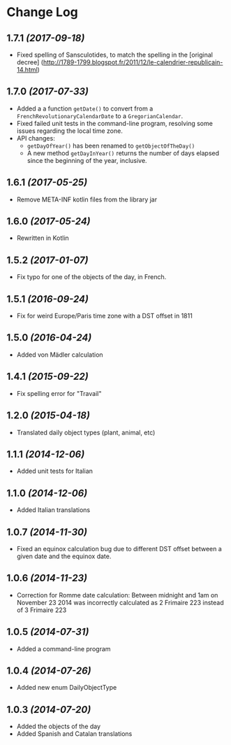 Change Log
==========

1.7.1  *(2017-09-18)*
--------------------
* Fixed spelling of Sansculotides, to match the spelling in the [original decree] (http://1789-1799.blogspot.fr/2011/12/le-calendrier-republicain-14.html)

1.7.0  *(2017-07-33)*
--------------------
* Added a a function `getDate()` to convert from a `FrenchRevolutionaryCalendarDate` to a `GregorianCalendar`.
* Fixed failed unit tests in the command-line program, resolving some issues regarding the local time zone.
* API changes:
  - `getDayOfYear()` has been renamed to `getObjectOfTheDay()`
  - A new method `getDayInYear()` returns the number of days elapsed since the beginning of the year, inclusive.
  
1.6.1  *(2017-05-25)*
--------------------
* Remove META-INF kotlin files from the library jar

1.6.0  *(2017-05-24)*
--------------------
* Rewritten in Kotlin

1.5.2  *(2017-01-07)*
--------------------
* Fix typo for one of the objects of the day, in French.

1.5.1  *(2016-09-24)*
--------------------
* Fix for weird Europe/Paris time zone with a DST offset in 1811

1.5.0  *(2016-04-24)*
--------------------
* Added von Mädler calculation

1.4.1  *(2015-09-22)*
--------------------
* Fix spelling error for "Travail"

1.2.0  *(2015-04-18)*
--------------------
* Translated daily object types (plant, animal, etc)

1.1.1  *(2014-12-06)*
--------------------
* Added unit tests for Italian

1.1.0  *(2014-12-06)*
--------------------
* Added Italian translations

1.0.7  *(2014-11-30)*
--------------------
* Fixed an equinox calculation bug due to different DST offset between a given date and the equinox date.

1.0.6  *(2014-11-23)*
--------------------
* Correction for Romme date calculation: Between midnight and 1am on November 23 2014 was incorrectly calculated as 2 Frimaire 223 instead of 3 Frimaire 223

1.0.5  *(2014-07-31)*
--------------------
* Added a command-line program

1.0.4  *(2014-07-26)*
--------------------
* Added new enum DailyObjectType

1.0.3  *(2014-07-20)*
--------------------
* Added the objects of the day
* Added Spanish and Catalan translations



